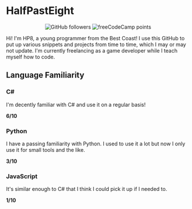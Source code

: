 # HalfPastEight

<p align="center"> <img alt="GitHub followers" src="https://img.shields.io/github/followers/mineus64?style=plastic"> <img alt="freeCodeCamp points" src="https://img.shields.io/freecodecamp/points/mineus64?style=plastic"> </p>

Hi! I'm HP8, a young programmer from the Best Coast! I use this GitHub to put up various snippets and projects from time to time, which I may or may not update. I'm currently freelancing as a game developer while I teach myself how to code.

## Language Familiarity

### C#

I'm decently familiar with C# and use it on a regular basis!

**6/10**

### Python

I have a passing familiarity with Python. I used to use it a lot but now I only use it for small tools and the like.

**3/10**

### JavaScript

It's similar enough to C# that I think I could pick it up if I needed to.

**1/10**
